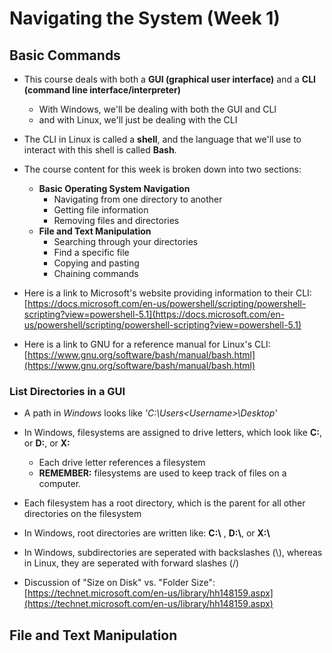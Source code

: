 # Navigating the System (Week 1)

## Basic Commands

* This course deals with both a __GUI (graphical user interface)__ and a __CLI (command line interface/interpreter)__
    * With Windows, we'll be dealing with both the GUI and CLI
    * and with Linux, we'll just be dealing with the CLI
    
* The CLI in Linux is called a __shell__, and the language that we'll use to interact with this shell is called __Bash__.
* The course content for this week is broken down into two sections:
    * __Basic Operating System Navigation__
        * Navigating from one directory to another
        * Getting file information
        * Removing files and directories
    * __File and Text Manipulation__
        * Searching through your directories
        * Find a specific file
        * Copying and pasting
        * Chaining commands

* Here is a link to Microsoft's website providing information to their CLI: [https://docs.microsoft.com/en-us/powershell/scripting/powershell-scripting?view=powershell-5.1](https://docs.microsoft.com/en-us/powershell/scripting/powershell-scripting?view=powershell-5.1)
* Here is a link to GNU for a reference manual for Linux's CLI: [https://www.gnu.org/software/bash/manual/bash.html](https://www.gnu.org/software/bash/manual/bash.html)

### List Directories in a GUI

* A path in _Windows_ looks like _'C:\Users\<Username>\Desktop'_
* In Windows, filesystems are assigned to drive letters, which look like __C:__, or __D:__, or __X:__
    * Each drive letter references a filesystem
    * __REMEMBER:__ filesystems are used to keep track of files on a computer.
    
* Each filesystem has a root directory, which is the parent for all other directories on the filesystem
* In Windows, root directories are written like: __C:\\__ , __D:\\__, or __X:\\__
* In Windows, subdirectories are seperated with backslashes (\\), whereas in Linux, they are seperated with forward slashes (/)

* Discussion of "Size on Disk" vs. "Folder Size": [https://technet.microsoft.com/en-us/library/hh148159.aspx](https://technet.microsoft.com/en-us/library/hh148159.aspx)

## File and Text Manipulation


